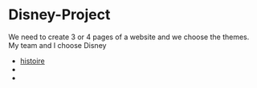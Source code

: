 # Disney-Project
We need to create 3 or 4 pages of a website and we choose the themes. My team and I choose Disney

* [histoire](Histoire)
*
*
